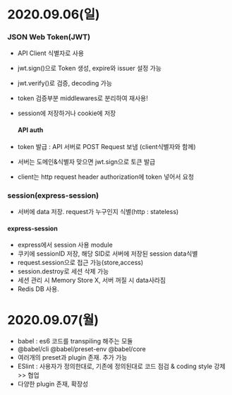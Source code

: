 # 2020.09.06(일)

### JSON Web Token(JWT)
 - API Client 식별자로 사용
 - jwt.sign()으로 Token 생성, expire와 issuer 설정 가능
 - jwt.verify()로 검증, decoding 가능
 - token 검증부분 middlewares로 분리하여 재사용!
 - session에 저장하거나 cookie에 저장

   #### API auth
 - token 발급 : API 서버로 POST Request 보냄 (client식별자와 함께)
 - 서버는 도메인&식별자 맞으면 jwt.sign으로 토큰 발급
 - client는 http request header authorization에 token 넣어서 요청
 

### session(express-session)
 - 서버에 data 저장. request가 누구인지 식별(http : stateless)
 
 #### express-session
  - express에서 session 사용 module
  - 쿠키에 sessionID 저장, 해당 SID로 서버에 저장된 session data식별
  - request.session으로 접근 가능(store,access)
  - session.destroy로 세션 삭제 가능
  - 세션 관리 시 Memory Store X, 서버 꺼질 시 data사라짐
  - Redis DB 사용. 
  
  
# 2020.09.07(월)

 - babel : es6 코드를 transpiling 해주는 모듈
 - @babel/cli @babel/preset-env @babel/core 
 - 여러개의 preset과 plugin 존재. 추가 가능
 - ESlint : 사용자가 정의한대로, 기존에 정의된대로 코드 점검 & coding style 강제 >> 협업
 - 다양한 plugin 존재, 확장성